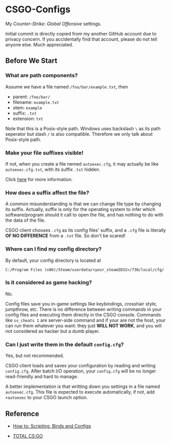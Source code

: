 # CSGO-Configs

My *Counter-Strike: Global Offensive* settings.

Initial commit is directly copied from my another GitHub account due to privacy concern. If you accidentally find that account, please do not tell anyone else. Much appreciated.

## Before We Start

### What are path components?

Assume we have a file named `/foo/bar/example.txt`, then

- parent: `/foo/bar/`
- filename: `example.txt`
- stem: `example`
- suffix: `.txt`
- extension: `txt`

Note that this is a Posix-style path. Windows uses backslash `\` as its path seperator but slash `/` is also compatible. Therefore we only talk about Posix-style path.

### Make your file suffixes visible!

If not, when you create a file nemed `autoexec.cfg`, it may actually be like `autoexec.cfg.txt`, with its suffix `.txt` hidden.

Click [here](https://support.microsoft.com/en-us/windows/common-file-name-extensions-in-windows-da4a4430-8e76-89c5-59f7-1cdbbc75cb01) for more information.

### How does a suffix affect the file?

A common misunderstanding is that we can change file type by changing its suffix. Actually, suffix is only for the operating system to infer which software/program should it call to open the file, and has nothing to do with the data of the file.

CSGO client chooses `.cfg` as its config files' suffix, and a `.cfg` file is literally **OF NO DIFFERENCE** from a `.txt` file. So don't be scared!

### Where can I find my config directory?

By default, your config directory is located at

```
C:/Program Files (x86)/Steam/userdata/<your_steamID32>/730/local/cfg/
```

### Is it considered as game hacking?

No.

Config files save you in-game settings like keybindings, crosshair style, jumpthrow, etc. There is no difference between writing commands in your config files and executing them directly in the CSGO console. Commands like `sv_cheats 1` are server-side command and if your are not the host, your can run them whatever you want: they just **WILL NOT WORK**, and you will not considered as hacker but a dumb player.

### Can I just write them in the default `config.cfg`?

Yes, but not recommended.

CSGO client loads and saves your configuration by reading and writing `config.cfg`. After batch I/O operation, your `config.cfg` will be no longer read-friendly and hard to manage.

A better implementation is that writting down you settings in a file named `autoexec.cfg`. This file is expected to execute automatically, if not, add `+autoexec` to your CSGO launch option.

## Reference

- [How to: Scripting, Binds and Configs](https://steamcommunity.com/sharedfiles/filedetails/?id=314801693)

- [TOTAL CS:GO](https://totalcsgo.com/commands)
